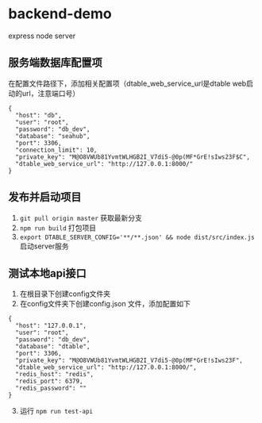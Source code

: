 # backend-demo
express node server


## 服务端数据库配置项

在配置文件路径下，添加相关配置项（dtable_web_service_url是dtable web启动的url，注意端口号）

```config
{
  "host": "db",
  "user": "root",
  "password": "db_dev",
  "database": "seahub",
  "port": 3306,
  "connection_limit": 10,
  "private_key": "M@O8VWUb81YvmtWLHGB2I_V7di5-@0p(MF*GrE!sIws23F$C",
  "dtable_web_service_url": "http://127.0.0.1:8000/"
}
```

## 发布并启动项目
1. `git pull origin master` 获取最新分支
2. `npm run build` 打包项目
3. `export DTABLE_SERVER_CONFIG='**/**.json' && node dist/src/index.js` 启动server服务


## 测试本地api接口
1. 在根目录下创建config文件夹
2. 在config文件夹下创建config.json 文件，添加配置如下
```
{
  "host": "127.0.0.1",
  "user": "root",
  "password": "db_dev",
  "database": "dtable",
  "port": 3306,
  "private_key": "M@O8VWUb81YvmtWLHGB2I_V7di5-@0p(MF*GrE!sIws23F",
  "dtable_web_service_url": "http://127.0.0.1:8000/",
  "redis_host": "redis",
  "redis_port": 6379,
  "redis_password": ""
}
```

3. 运行 `npm run test-api`
